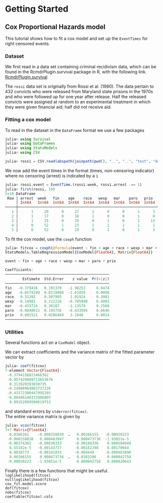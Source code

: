# Getting Started

## Cox Proportional Hazards model
This tutorial shows how to fit a cox model and set up the `EventTimes` for right
censored events.  

### Dataset
We first read in a data set containing criminal recidivism data, which can be
found in the RcmdrPlugin.survival package in R, with the following link.
[RcmdrPlugin.survival](https://www.rdocumentation.org/packages/RcmdrPlugin.survival/versions/1.2-2/topics/Rossi)  

The `rossi` data set is originally from Rossi et al. (1980). 
The data pertain to 432 convicts who were released from Maryland state prisons
in the 1970s and who were followed up for one year after release. 
Half the released convicts were assigned at random to an experimental treatment
in which they were given financial aid; half did not receive aid.

### Fitting a cox model
To read in the dataset in the `DataFrame` format we use a few packages

```julia
julia> using Survival
julia> using DataFrames
julia> using StatsModels
julia> using CSV

julia> rossi = CSV.read(abspath(joinpath(pwd(), "..", "..", "test", "data", "rossi.csv")), DataFrame);
```

We now add the event times in the format (times, non-censoring indicator) where
no censoring (arrest) is indicated by a `1`

```julia
julia> rossi.event = EventTime.(rossi.week, rossi.arrest .== 1)
julia> first(rossi, 10)
5×10 DataFrame
 Row │ arrest  week   fin    age    race   wexp   mar    paro   prio   event     
     │ Int64   Int64  Int64  Int64  Int64  Int64  Int64  Int64  Int64  EventTim… 
─────┼───────────────────────────────────────────────────────────────────────────
   1 │      1     20      0     27      1      0      0      1      3  20
   2 │      1     17      0     18      1      0      0      1      8  17
   3 │      1     25      0     19      0      1      0      1     13  25
   4 │      0     52      1     23      1      1      1      1      1  52+
   5 │      0     52      0     19      0      1      0      1      3  52+
```
To fit the cox model, use the `coxph` function

```julia
julia> fitcox = coxph(@formula(event ~ fin + age + race + wexp + mar + paro + prio), rossi)
StatsModels.TableRegressionModel{CoxModel{Float64}, Matrix{Float64}}

event ~ fin + age + race + wexp + mar + paro + prio

Coefficients:
────────────────────────────────────────────────
        Estimate  Std.Error    z value  Pr(>|z|)
────────────────────────────────────────────────
fin   -0.379416   0.191379   -1.98253     0.0474
age   -0.0574299  0.0219988  -2.61059     0.0090
race   0.31392    0.307995    1.01924     0.3081
wexp  -0.14981    0.212226   -0.705898    0.4803
mar   -0.433724   0.38187    -1.13579     0.2560
paro  -0.0848615  0.195756   -0.433505    0.6646
prio   0.091521   0.0286469   3.1948      0.0014
────────────────────────────────────────────────
```

### Utilities

Several functions act on a `CoxModel` object.  

We can extract coefficients and the variance matrix of the fitted parameter
vector by

```julia
julia> coef(fitcox)
7-element Vector{Float64}:
 -0.3794158823466362
 -0.057429889713653676
  0.313920393830735
 -0.14980964863737226
 -0.43372380447995285
 -0.08486148372086805
  0.09152099594619753
```
and standard errors by `stderror(fitcox)`.  
The entire variance matrix is given by

```julia
julia> vcov(fitcox)
7×7 Matrix{Float64}:
  0.0366261    -0.000258838  …   0.00266155   -0.00020223
 -0.000258838   0.000483947      0.000473736  -1.93851e-5
 -0.00374361   -0.00030333      -0.00189336    0.000504948
  6.55182e-5   -0.00143737      -0.00162298    0.00170044
  0.0018773    -0.00101833      -0.004449     -0.000483896
  0.00266155    0.000473736  …   0.0383206     0.000842758
 -0.00020223   -1.93851e-5       0.000842758   0.000820643
```

Finally there is a few functions that might be useful.  
`loglikelihood(fitcox)`   
`nullloglikelihood(fitcox)`   
`cox_fit.model.score`   
`dof(fitcox)`   
`nobs(fitcox)`   
`coeftable(fitcox).cols`   




